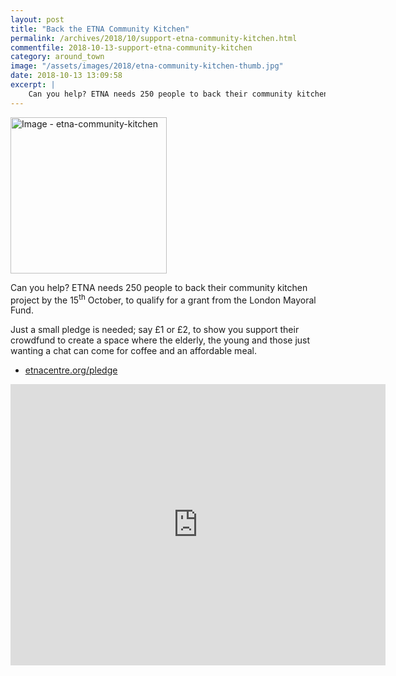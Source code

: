 ```yaml
---
layout: post
title: "Back the ETNA Community Kitchen"
permalink: /archives/2018/10/support-etna-community-kitchen.html
commentfile: 2018-10-13-support-etna-community-kitchen
category: around_town
image: "/assets/images/2018/etna-community-kitchen-thumb.jpg"
date: 2018-10-13 13:09:58
excerpt: |
    Can you help? ETNA needs 250 people to back their community kitchen project by the 15<sup>th</sup> October, to qualify for a grant from the London Mayoral Fund.   
---
```


<a href="/assets/images/2018/etna-community-kitchen.jpg" title="Click for a larger image"><img src="/assets/images/2018/etna-community-kitchen-thumb.jpg" width="250" alt="Image - etna-community-kitchen"  class="photo right"/></a>

Can you help? ETNA needs 250 people to back their community kitchen project by the 15<sup>th</sup> October, to qualify for a grant from the London Mayoral Fund.

Just a small pledge is needed; say &pound;1 or &pound;2, to show you support their crowdfund to create a space where the elderly, the young and those just wanting a chat can come for coffee and an affordable meal.

* [etnacentre.org/pledge](https://etnacentre.org/pledge)

<iframe width="600" height="450" src="https://www.youtube-nocookie.com/embed/kr5WJIkmPyQ?rel=0" frameborder="0" allowfullscreen></iframe>
